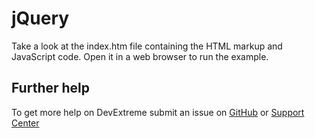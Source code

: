# jQuery

Take a look at the index.htm file containing the HTML markup and JavaScript code. Open it in a web browser to run the example.

## Further help

To get more help on DevExtreme submit an issue on [GitHub](https://github.com/DevExpress/devextreme/issues) or [Support Center](https://www.devexpress.com/Support/Center/Question/Create)
